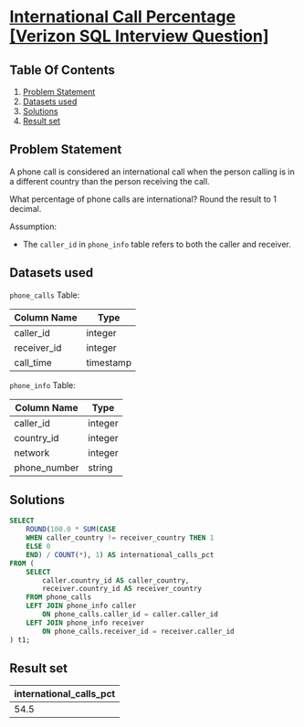 # [International Call Percentage [Verizon SQL Interview Question]](https://datalemur.com/questions/international-call-percentage)

## Table Of Contents
1. [Problem Statement](#problem-statement)
2. [Datasets used](#datasets-used)
3. [Solutions](#solutions)
4. [Result set](#result-set)

## Problem Statement

A phone call is considered an international call when the person calling is in a different country than the person receiving the call.

What percentage of phone calls are international? Round the result to 1 decimal.

Assumption:

- The ```caller_id``` in ```phone_info``` table refers to both the caller and receiver.

## Datasets used

```phone_calls``` Table:

|  Column Name  | Type          |
| ------------- | ------------- |
| caller_id	| integer |
| receiver_id |	integer |
| call_time |	timestamp |

```phone_info``` Table:

| Column Name | Type |
| ----------- | ---- |
| caller_id |	integer |
| country_id |	integer |
| network |	integer |
| phone_number |	string |

## Solutions

```sql
SELECT
    ROUND(100.0 * SUM(CASE
    WHEN caller_country != receiver_country THEN 1
    ELSE 0
    END) / COUNT(*), 1) AS international_calls_pct
FROM (
    SELECT
        caller.country_id AS caller_country,
        receiver.country_id AS receiver_country
    FROM phone_calls
    LEFT JOIN phone_info caller
        ON phone_calls.caller_id = caller.caller_id
    LEFT JOIN phone_info receiver
        ON phone_calls.receiver_id = receiver.caller_id
) t1;
```

## Result set

| international_calls_pct |
| ------------ |
| 54.5 |